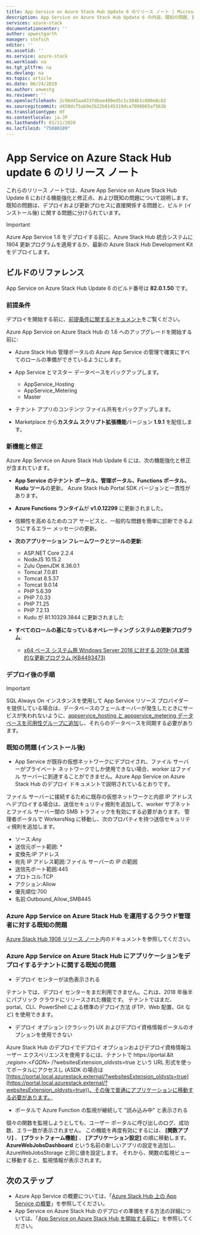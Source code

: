 ```yaml
---
title: App Service on Azure Stack Hub Update 6 のリリース ノート | Microsoft Docs
description: App Service on Azure Stack Hub Update 6 の内容、既知の問題、更新プログラムをダウンロードする場所について説明します。
services: azure-stack
documentationcenter: ''
author: apwestgarth
manager: stefsch
editor: ''
ms.assetid: ''
ms.service: azure-stack
ms.workload: na
ms.tgt_pltfrm: na
ms.devlang: na
ms.topic: article
ms.date: 06/24/2019
ms.author: anwestg
ms.reviewer: ''
ms.openlocfilehash: 2c96d45aa433fdbae490ed5c1c304b1c000e8c02
ms.sourcegitcommit: d450dcf5ab9e2b22b8145319dca7098065af563b
ms.translationtype: HT
ms.contentlocale: ja-JP
ms.lasthandoff: 01/11/2020
ms.locfileid: "75880109"
---
```

# <a name="app-service-on-azure-stack-hub-update-6-release-notes"></a>App Service on Azure Stack Hub update 6 のリリース ノート

これらのリリース ノートでは、Azure App Service on Azure Stack Hub Update 6 における機能強化と修正点、および既知の問題について説明します。 既知の問題は、デプロイおよび更新プロセスに直接関係する問題と、ビルド (インストール後) に関する問題に分けられています。

> [!IMPORTANT]
> Azure App Service 1.6 をデプロイする前に、Azure Stack Hub 統合システムに 1904 更新プログラムを適用するか、最新の Azure Stack Hub Development Kit をデプロイします。


## <a name="build-reference"></a>ビルドのリファレンス

App Service on Azure Stack Hub Update 6 のビルド番号は **82.0.1.50** です。

### <a name="prerequisites"></a>前提条件

デプロイを開始する前に、[前提条件に関するドキュメント](azure-stack-app-service-before-you-get-started.md)をご覧ください。

Azure App Service on Azure Stack Hub の 1.6 へのアップグレードを開始する前に:

- Azure Stack Hub 管理ポータルの Azure App Service の管理で確実にすべてのロールの準備ができているようにします。

- App Service とマスター データベースをバックアップします。
  - AppService_Hosting
  - AppService_Metering
  - Master

- テナント アプリのコンテンツ ファイル共有をバックアップします。

- Marketplace から**カスタム スクリプト拡張機能**バージョン **1.9.1** を配信します。

### <a name="new-features-and-fixes"></a>新機能と修正

Azure App Service on Azure Stack Hub Update 6 には、次の機能強化と修正が含まれています。

- **App Service のテナント ポータル、管理ポータル、Functions ポータル、Kudu ツール**の更新。 Azure Stack Hub Portal SDK バージョンと一貫性があります。

- **Azure Functions ランタイム**が **v1.0.12299** に更新されました。

- 信頼性を高めるためのコア サービスと、一般的な問題を簡単に診断できるようにするエラー メッセージの更新。

- **次のアプリケーション フレームワークとツールの更新**:
  - ASP.NET Core 2.2.4
  - NodeJS 10.15.2
  - Zulu OpenJDK 8.36.0.1
  - Tomcat 7.0.81
  - Tomcat 8.5.37
  - Tomcat 9.0.14
  - PHP 5.6.39
  - PHP 7.0.33
  - PHP 7.1.25
  - PHP 7.2.13
  - Kudu が 81.10329.3844 に更新されました

- **すべてのロールの基になっているオペレーティング システムの更新プログラム**:
  - [x64 ベース システム用 Windows Server 2016 に対する 2019-04 累積的な更新プログラム (KB4493473)](https://support.microsoft.com/help/4493473/windows-10-update-kb4493473)

### <a name="post-deployment-steps"></a>デプロイ後の手順

> [!IMPORTANT]
> SQL Always On インスタンスを使用して App Service リソース プロバイダーを提供している場合は、データベースのフェールオーバーが発生したときにサービスが失われないように、[appservice_hosting と appservice_metering データベースを可用性グループに追加](https://docs.microsoft.com/sql/database-engine/availability-groups/windows/availability-group-add-a-database)し、それらのデータベースを同期する必要があります。

### <a name="known-issues-post-installation"></a>既知の問題 (インストール後)

- App Service が既存の仮想ネットワークにデプロイされ、ファイル サーバーがプライベート ネットワークでしか使用できない場合、worker はファイル サーバーに到達することができません。Azure App Service on Azure Stack Hub のデプロイ ドキュメントで説明されているとおりです。

ファイル サーバーに接続するために既存の仮想ネットワークと内部 IP アドレスへデプロイする場合は、送信セキュリティ規則を追加して、worker サブネットとファイル サーバー間の SMB トラフィックを有効にする必要があります。 管理者ポータルで WorkersNsg に移動し、次のプロパティを持つ送信セキュリティ規則を追加します。
 * ソース:Any
 * 送信元ポート範囲: *
 * 変換先:IP アドレス
 * 宛先 IP アドレス範囲:ファイル サーバーの IP の範囲
 * 送信先ポート範囲:445
 * プロトコル:TCP
 * アクション:Allow
 * 優先順位:700
 * 名前:Outbound_Allow_SMB445

### <a name="known-issues-for-cloud-admins-operating-azure-app-service-on-azure-stack-hub"></a>Azure App Service on Azure Stack Hub を運用するクラウド管理者に対する既知の問題

[Azure Stack Hub 1908 リリース ノート](/azure-stack/operator/release-notes?view=azs-1908)内のドキュメントを参照してください。

### <a name="known-issues-for-tenants-deploying-applications-on-azure-app-service-on-azure-stack-hub"></a>Azure App Service on Azure Stack Hub にアプリケーションをデプロイするテナントに関する既知の問題

- デプロイ センターが淡色表示される

テナントでは、デプロイ センターをまだ利用できません。これは、2018 年後半にパブリック クラウドにリリースされた機能です。  テナントではまだ、portal、CLI、PowerShell による標準のデプロイ方法 (FTP、Web 配置、Git など) を使用できます。

- デプロイ オプション (クラシック) UX およびデプロイ資格情報ポータルのオプションを使用できない

Azure Stack Hub のデプロイでデプロイ オプションおよびデプロイ資格情報ユーザー エクスペリエンスを使用するには、テナントで https://portal.&lt ;*region*&gt;.&lt;*FQDN*&gt; /?websitesExtension_oldvsts=true という URL 形式を使ってポータルにアクセスし (ASDK の場合は [https://portal.local.azurestack.external/?websitesExtension_oldvsts=true](https://portal.local.azurestack.external/?websitesExtension_oldvsts=true))、その後で普通にアプリケーションに移動する必要があります。

- ポータルで Azure Function の監視が継続して "読み込み中" と表示される

個々の関数を監視しようとしても、ユーザー ポータルに呼び出しのログ、成功数、エラー数が表示されません。  この機能を再度有効にするには、 **[関数アプリ]** 、 **[プラットフォーム機能]** 、 **[アプリケーション設定]** の順に移動します。  **AzureWebJobsDashboard** という名前の新しいアプリの設定を追加し、AzureWebJobsStorage と同じ値を設定します。  それから、関数の監視ビューに移動すると、監視情報が表示されます。

## <a name="next-steps"></a>次のステップ

- Azure App Service の概要については、「[Azure Stack Hub 上の App Service の概要](azure-stack-app-service-overview.md)」を参照してください。
- App Service on Azure Stack Hub のデプロイの準備をする方法の詳細については、「[App Service on Azure Stack Hub を開始する前に](azure-stack-app-service-before-you-get-started.md)」を参照してください。
